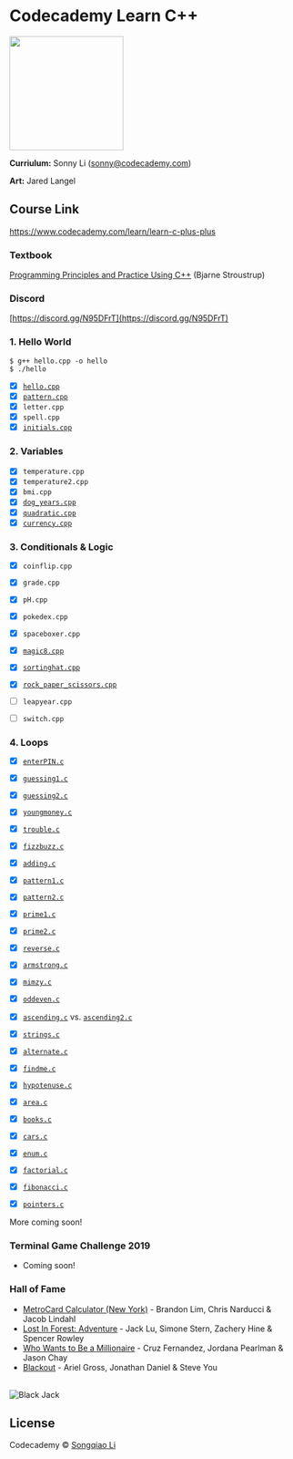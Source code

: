 # Codecademy Learn C++

<a href="https://www.codecademy.com" target="_blank"><img src="https://github.com/sonnynomnom/codecademy-learn-c-plus-plus/blob/master/logo.png" width=200;></a>

**Curriulum:** Sonny Li (sonny@codecademy.com) 

**Art:** Jared Langel

## Course Link ##

https://www.codecademy.com/learn/learn-c-plus-plus

### Textbook ###

[Programming Principles and Practice Using C++](https://www.amazon.com/Programming-Principles-Practice-Using-C/dp/0321543726#customerReviews) (Bjarne Stroustrup)

### Discord ###

[https://discord.gg/N95DFrT](https://discord.gg/N95DFrT)  


### 1. Hello World ###

```
$ g++ hello.cpp -o hello
$ ./hello
```

- [x] [`hello.cpp`](1-hello-world/hello.cpp)  
- [x] [`pattern.cpp`](1-hello-world/pattern.cpp)  
- [x] `letter.cpp`
- [x] `spell.cpp`
- [x] [`initials.cpp`](1-hello-world/block-letters/initials.cpp)  

### 2. Variables ###

- [x] `temperature.cpp`
- [x] `temperature2.cpp`
- [x] `bmi.cpp`
- [x] [`dog_years.cpp`](Programs/dog_years.cpp)
- [x] [`quadratic.cpp`](Programs/quadratic.cpp)
- [x] [`currency.cpp`](Programs/quadratic.cpp)

### 3. Conditionals & Logic ###

- [x] `coinflip.cpp`
- [x] `grade.cpp`
- [x] `pH.cpp`
- [x] `pokedex.cpp`
- [x] `spaceboxer.cpp`
- [x] [`magic8.cpp`](Programs/magic8.cpp)
- [x] [`sortinghat.cpp`](Programs/sortinghat.cpp)
- [x] [`rock_paper_scissors.cpp`](Programs/rock_paper_scissors.cpp)

- [ ] `leapyear.cpp`
- [ ] `switch.cpp`

### 4. Loops ###

- [x] [`enterPIN.c`](Programs/enterPIN.c)
- [x] [`guessing1.c`](Programs/guessing1.c)
- [x] [`guessing2.c`](Programs/guessing2.c)

- [x] [`youngmoney.c`](Programs/youngmoney.c)
- [x] [`trouble.c`](Programs/trouble.c)
- [x] [`fizzbuzz.c`](Programs/fizzbuzz.c)
- [x] [`adding.c`](Programs/adding.c)

- [x] [`pattern1.c`](Programs/pattern1.c)
- [x] [`pattern2.c`](Programs/pattern2.c)

- [x] [`prime1.c`](Programs/prime1.c)
- [x] [`prime2.c`](Programs/prime2.c)

- [x] [`reverse.c`](Programs/reverse.c)
- [x] [`armstrong.c`](Programs/armstrong.c)

- [x] [`mimzy.c`](Programs/mimzy.c)
- [x] [`oddeven.c`](Programs/oddeven.c)

- [x] [`ascending.c`](Programs/ascending1.c) vs. [`ascending2.c`](Programs/ascending2.c)

- [x] [`strings.c`](Programs/strings.c)
- [x] [`alternate.c`](Programs/alternate.c)
- [x] [`findme.c`](Programs/findme.c)


- [x] [`hypotenuse.c`](Programs/hypotenuse.c)
- [x] [`area.c`](Programs/area.c)

- [x] [`books.c`](Programs/books.c)
- [x] [`cars.c`](Programs/cars.c)

- [x] [`enum.c`](Programs/enum.c)

- [x] [`factorial.c`](Programs/factorial.c)
- [x] [`fibonacci.c`](Programs/fibonacci.c)

- [x] [`pointers.c`](Programs/pointers.c)

More coming soon!

### Terminal Game Challenge 2019 ###

* Coming soon!

### Hall of Fame ###

* [MetroCard Calculator (New York)](Projects/metrocard.c) - Brandon Lim, Chris Narducci & Jacob Lindahl
* [Lost In Forest: Adventure](Projects/lostinforest.c) - Jack Lu, Simone Stern, Zachery Hine & Spencer Rowley
* [Who Wants to Be a Millionaire](Projects/millionaire.c) - Cruz Fernandez, Jordana Pearlman & Jason Chay
* [Blackout](Projects/blackout.c) - Ariel Gross, Jonathan Daniel & Steve You

<br>

<img src="https://github.com/sonnynomnom/Introduction-to-Programming-in-C/blob/master/Projects/blackjack.png" alt="Black Jack" />

## License
Codecademy © [Songqiao Li](https://www.sonnyli.co)
